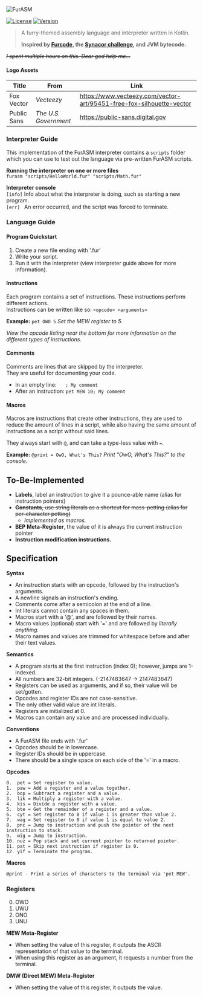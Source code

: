 ![FurASM](https://raw.githubusercontent.com/MaowImpl/furasm/master/furasm.png)

[![License](https://img.shields.io/github/license/maowimpl/furasm?style=flat-square)](https://github.com/MaowImpl/furasm/blob/master/LICENSE)
[![Version](https://img.shields.io/github/v/release/maowimpl/furasm?style=flat-square)](https://github.com/MaowImpl/furasm/releases)

> A furry-themed assembly language and interpreter written in Kotlin.
> 
> **Inspired by [Furcode](https://github.com/sparksammy/FurcodeJS/), the [Synacor challenge](https://challenge.synacor.com/), and JVM bytecode.**

~~*I spent multiple hours on this. Dear god help me...*~~

#### Logo Assets
| Title | From | Link
| ---  | ---    | ---
| Fox Vector    | *Vecteezy*              | https://www.vecteezy.com/vector-art/95451-free-fox-silhouette-vector
| Public Sans   | *The U.S. Government*   | https://public-sans.digital.gov

### Interpreter Guide

This implementation of the FurASM interpreter contains a `scripts` folder which you can use to test out the language via pre-written FurASM scripts.

**Running the interpreter on one or more files**
<br>
`furasm "scripts/HelloWorld.fur" "scripts/Math.fur"`

**Interpreter console**
<br>
`[info]` Info about what the interpreter is doing, such as starting a new program.
<br>
`[err]` &nbsp; An error occurred, and the script was forced to terminate.

### Language Guide
#### Program Quickstart
1. Create a new file ending with '.fur'
2. Write your script.
3. Run it with the interpreter (view interpreter guide above for more information).
#### Instructions
Each program contains a set of instructions.
These instructions perform different actions.<br>
Instructions can be written like so: `<opcode> <arguments>`

**Example:** `pet OWO 5` *Set the MEW register to 5.*

*View the opcode listing near the bottom for more information on the different types of instructions.*
#### Comments
Comments are lines that are skipped by the interpreter.<br>
They are useful for documenting your code.

- In an empty line: &nbsp;&nbsp;&nbsp;&nbsp;
`; My comment`
- After an instruction:
`pet MEW 10; My comment`
#### Macros
Macros are instructions that create other instructions, 
they are used to reduce the amount of lines in a script,
while also having the same amount of instructions as a script without said lines.

They always start with `@`, and can take a type-less value with `=`.

**Example:** `@print = OwO, What's This?` *Print "OwO, What's This?" to the console.*

## To-Be-Implemented
- **Labels**, label an instruction to give it a pounce-able name (alias for instruction pointers)
- ~~**Constants**, use string literals as a shortcut for mass-petting (alias for per-character petting)~~
  - *Implemented as macros.*
- **BEP Meta-Register**, the value of it is always the current instruction pointer
- **Instruction modification instructions.**

## Specification
**Syntax**
- An instruction starts with an opcode, followed by the instruction's arguments.
- A newline signals an instruction's ending.
- Comments come after a semicolon at the end of a line.
- Int literals cannot contain any spaces in them.
- Macros start with a '@', and are followed by their names.
- Macro values (optional) start with '=' and are followed by *literally anything.*
- Macro names and values are trimmed for whitespace before and after their text values.

**Semantics**
- A program starts at the first instruction (index 0); however, jumps are 1-indexed.
- All numbers are 32-bit integers. (-2147483647 -> 2147483647)
- Registers can be used as arguments, and if so, their value will be set/gotten.
- Opcodes and register IDs are not case-sensitive.
- The only other valid value are int literals.
- Registers are initialized at 0.
- Macros can contain any value and are processed individually.

**Conventions**
- A FurASM file ends with '.fur'
- Opcodes should be in lowercase.
- Register IDs should be in uppercase.
- There should be a single space on each side of the '=' in a macro.

**Opcodes**
```
0.  pet = Set register to value.
1.  paw = Add a register and a value together.
2.  bop = Subtract a register and a value.
3.  lik = Multiply a register with a value.
4.  kis = Divide a register with a value.
5.  bte = Get the remainder of a register and a value.
6.  cyt = Set register to 0 if value 1 is greater than value 2.
7.  wag = Set register to 0 if value 1 is equal to value 2.
8.  pnc = Jump to instruction and push the pointer of the next instruction to stack.
9.  wig = Jump to instruction.
10. nuz = Pop stack and set current pointer to returned pointer.
11. pat = Skip next instruction if register is 0.
12. yif = Terminate the program.
```

**Macros**
```
@print - Print a series of characters to the terminal via 'pet MEW'.
```

### Registers

0. OWO
1. UWU
2. ONO
3. UNU

**MEW Meta-Register**
- When setting the value of this register, it outputs the ASCII representation of that value to the terminal.
- When using this register as an argument, it requests a number from the terminal.

**DMW (Direct MEW) Meta-Register**
- When setting the value of this register, it outputs the value.